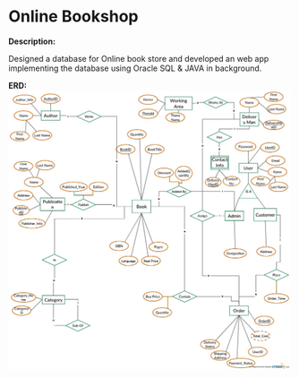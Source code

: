 # Online Bookshop

**Description:**

Designed a database for Online book store and developed an web app implementing the database using Oracle SQL & JAVA in background. 



**ERD:**
![](ERD.jpg)
